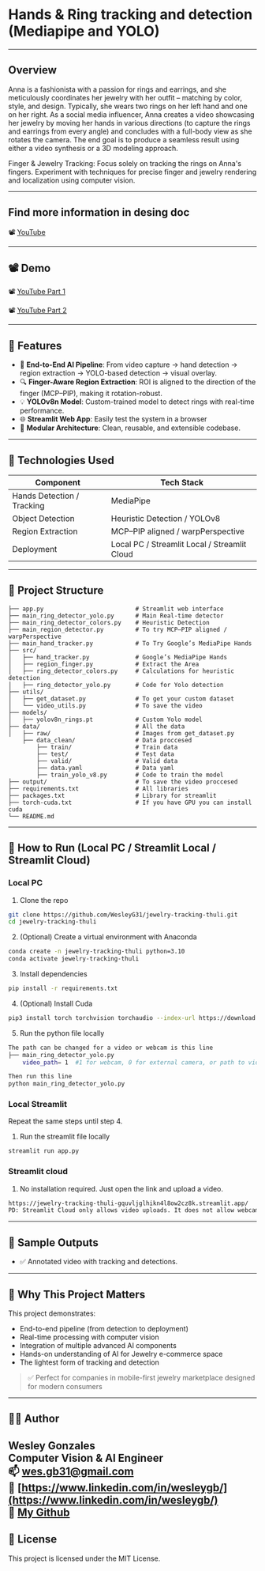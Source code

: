 # Hands & Ring tracking and detection (Mediapipe and YOLO)

---

## Overview

Anna is a fashionista with a passion for rings and earrings, and she meticulously coordinates her jewelry with her outfit – matching by color, style, and design. Typically, she wears two rings on her left hand and one on her right. As a social media influencer, Anna creates a video showcasing her jewelry by moving her hands in various directions (to capture the rings and earrings from every angle) and concludes with a full-body view as she rotates the camera. The end goal is to produce a seamless result using either a video synthesis or a 3D modeling approach.

Finger & Jewelry Tracking:
Focus solely on tracking the rings on Anna's fingers.
Experiment with techniques for precise finger and jewelry rendering and localization using computer vision.

---

## Find more information in desing doc

📽️ [YouTube](https://youtu.be/OcbyjACjOKw)

---

## 📽️ Demo

📽️ [YouTube Part 1](https://youtu.be/q1fTYXFudIs)

📽️ [YouTube Part 2](https://youtu.be/GGSkEnNGisc)


---

## 🚀 Features

- 🧠 **End-to-End AI Pipeline**: From video capture → hand detection → region extraction → YOLO-based detection → visual overlay.
- 🔍 **Finger-Aware Region Extraction**: ROI is aligned to the direction of the finger (MCP–PIP), making it rotation-robust.
- 💡 **YOLOv8n Model**: Custom-trained model to detect rings with real-time performance.
- 🌐 **Streamlit Web App**: Easily test the system in a browser 
- 🧰 **Modular Architecture**: Clean, reusable, and extensible codebase.

---

## 🧠 Technologies Used

| Component                    | Tech Stack                                   |
|------------------------------|----------------------------------------------|
| Hands Detection / Tracking   | MediaPipe                                    |
| Object Detection             | Heuristic Detection / YOLOv8                 |
| Region Extraction            | MCP–PIP aligned / warpPerspective            |
| Deployment                   | Local PC / Streamlit Local / Streamlit Cloud |

---

## 📂 Project Structure

```
├── app.py                          # Streamlit web interface
├── main_ring_detector_yolo.py      # Main Real-time detector
├── main_ring_detector_colors.py    # Heuristic Detection 
├── main_region_detector.py         # To try MCP–PIP aligned / warpPerspective  
├── main_hand_tracker.py            # To Try Google’s MediaPipe Hands
├── src/
│   ├── hand_tracker.py             # Google’s MediaPipe Hands
│   ├── region_finger.py            # Extract the Area 
│   ├── ring_detector_colors.py     # Calculations for heuristic detection
│   ├── ring_detector_yolo.py       # Code for Yolo detection
├── utils/
│   ├── get_dataset.py              # To get your custom dataset
│   └── video_utils.py              # To save the video
├── models/
│   ├── yolov8n_rings.pt            # Custom Yolo model 
├── data/                           # All the data
│   ├── raw/                        # Images from get_dataset.py
    ├── data_clean/                 # Data proccesed
        ├── train/                  # Train data
        ├── test/                   # Test data
        ├── valid/                  # Valid data
        ├── data.yaml               # Data yaml
        ├── train_yolo_v8.py        # Code to train the model
├── output/                         # To save the video proccesed
├── requirements.txt                # All libraries
├── packages.txt                    # Library for streamlit
├── torch-cuda.txt                  # If you have GPU you can install cuda 
└── README.md
```

---

## 🚀 How to Run (Local PC / Streamlit Local / Streamlit Cloud)

### Local PC

1. Clone the repo
```bash
git clone https://github.com/WesleyG31/jewelry-tracking-thuli.git
cd jewelry-tracking-thuli
```

2. (Optional) Create a virtual environment with Anaconda
```bash
conda create -n jewelry-tracking-thuli python=3.10
conda activate jewelry-tracking-thuli
```

3. Install dependencies
```bash
pip install -r requirements.txt
```

4. (Optional) Install Cuda
```bash
pip3 install torch torchvision torchaudio --index-url https://download.pytorch.org/whl/cu126
```

5. Run the python file locally
```bash
The path can be changed for a video or webcam is this line 
├── main_ring_detector_yolo.py 
    video_path= 1  #1 for webcam, 0 for external camera, or path to video file

Then run this line
python main_ring_detector_yolo.py
```

### Local Streamlit

Repeat the same steps until step 4.

1. Run the streamlit file locally
```bash
streamlit run app.py
```
###  Streamlit cloud

1. No installation required. Just open the link and upload a video.
```bash
https://jewelry-tracking-thuli-gquvljglhikn4l8ow2cz8k.streamlit.app/
PD: Streamlit Cloud only allows video uploads. It does not allow webcam use.
```

---

## 📄 Sample Outputs

- ✅ Annotated video with tracking and detections.

---

## 💼 Why This Project Matters

This project demonstrates:
- End-to-end pipeline (from detection to deployment)
- Real-time processing with computer vision
- Integration of multiple advanced AI components
- Hands-on understanding of AI for Jewelry e-commerce space
- The lightest form of tracking and detection

> ✅ Perfect for companies in mobile-first jewelry marketplace designed for modern consumers

---

## 👨‍💻 Author

**Wesley Gonzales**  
Computer Vision & AI Engineer  
📫 wes.gb31@gmail.com  
🔗 [https://www.linkedin.com/in/wesleygb/](https://www.linkedin.com/in/wesleygb/)  
🤖 [My Github](https://github.com/WesleyG31)
---

## 🪪 License

This project is licensed under the MIT License.